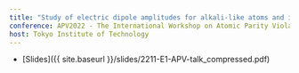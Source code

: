 ```yaml
---
title: "Study of electric dipole amplitudes for alkali-like atoms and implications for atomic parity violation"
conference: APV2022 - The International Workshop on Atomic Parity Violation (online)
host: Tokyo Institute of Technology
---
```

* [Slides]({{ site.baseurl }}/slides/2211-E1-APV-talk_compressed.pdf)
